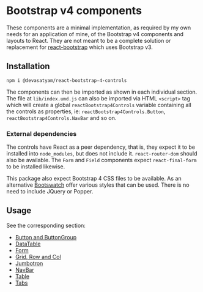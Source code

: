 # Bootstrap v4 components

These components are a minimal implementation, as required by my own needs for an application of mine, of the Bootstrap v4 components and layouts to React. They are not meant to be a complete solution or replacement for [react-bootstrap](https://react-bootstrap.github.io/) which uses Bootstrap v3.

## Installation

```
npm i @devasatyam/react-bootstrap-4-controls
```

The components can then be imported as shown in each individual section. The file at `lib/index.umd.js` can also be imported via HTML `<script>` tag which will create a global `reactBootstrap4Controls` variable containing all the controls as properties, ie: `reactBootstrap4Controls.Button`, `reactBootstrap4Controls.NavBar` and so on.

### External dependencies

The controls have React as a peer dependency, that is, they expect it to be installed into `node_modules`, but does not include it. `react-router-dom` should also be available. The `Form` and `Field` components expect `react-final-form` to be installed likewise.

This package also expect Bootstrap 4 CSS files to be available. As an alternative [Bootswatch](https://bootswatch.com/) offer various styles that can be used. There is no need to include JQuery or Popper.

## Usage

See the corresponding section:

* [Button and ButtonGroup](https://github.com/Satyam/react-bootstrap-4-controls/tree/master/src/Button/Readme.md)
* [DataTable](https://github.com/Satyam/react-bootstrap-4-controls/tree/master/src/DataTable/Readme.md)
* [Form](https://github.com/Satyam/react-bootstrap-4-controls/tree/master/src/Form/Readme.md)
* [Grid, Row and Col](https://github.com/Satyam/react-bootstrap-4-controls/tree/master/src/Grid/Readme.md)
* [Jumbotron](https://github.com/Satyam/react-bootstrap-4-controls/tree/master/src/Jumbotron/Readme.md)
* [NavBar](https://github.com/Satyam/react-bootstrap-4-controls/tree/master/src/NavBar/Readme.md)
* [Table](https://github.com/Satyam/react-bootstrap-4-controls/tree/master/src/Table/Readme.md)
* [Tabs](https://github.com/Satyam/react-bootstrap-4-controls/tree/master/src/Tabs/Readme.md)
